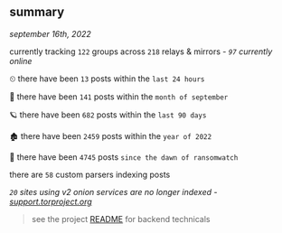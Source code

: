 
## summary
_september 16th, 2022_

currently tracking `122` groups across `218` relays & mirrors - _`97` currently online_

⏲ there have been `13` posts within the `last 24 hours`

🦈 there have been `141` posts within the `month of september`

🪐 there have been `682` posts within the `last 90 days`

🏚 there have been `2459` posts within the `year of 2022`

🦕 there have been `4745` posts `since the dawn of ransomwatch`

there are `58` custom parsers indexing posts

_`20` sites using v2 onion services are no longer indexed - [support.torproject.org](https://support.torproject.org/onionservices/v2-deprecation/)_

> see the project [README](https://github.com/joshhighet/ransomwatch#ransomwatch--) for backend technicals

